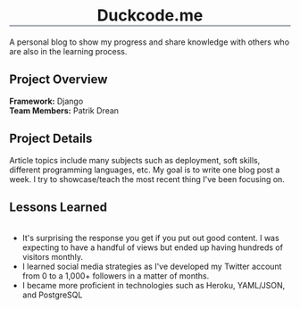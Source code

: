 <h1 align="center" style="border-bottom: 3px solid #a8aeb7"> Duckcode.me </h1>
A personal blog to show my progress and share knowledge with others who are also in the learning process.

## Project Overview
**Framework:** Django <br/>
**Team Members:** Patrik Drean<br/>

## Project Details
Article topics include many subjects such as deployment, soft skills, different programming languages, etc. My goal is to write one blog post a week. I try to showcase/teach the most recent thing I've been focusing on.

## Lessons Learned 
<ul>  
  <li>It's surprising the response you get if you put out good content. I was expecting to have a handful of views but ended up having hundreds of visitors monthly.</li>
  <li>I learned social media strategies as I've developed my Twitter account from 0 to a 1,000+ followers in a matter of months.</li>
  <li>I became more proficient in technologies such as Heroku, YAML/JSON, and PostgreSQL</li>
</ul>


